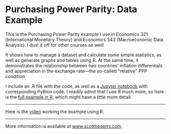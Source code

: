# Purchasing Power Parity: Data Example
This is the Purchasing Power Parity example I use in Economics 321 (International Monetary Theory) and Economics 343 (Macroeconomic Data Analysis). I dust it off for other courses as well!

It shows how to manage a dataset and calculate some simple statistics, as well as generate graphs and tables using R. At the same time, it demonstrates the relationship between two countries' inflation differentials and appreciation in the exchange rate&mdash;the so-called "relative" PPP condition.

I include an .R file with the code, as well as a [Jupyter notebook](https://github.com/hegerty/PPP_Example/blob/main/PPP_321.ipynb) with corresponding Python code. I readily admit that I use R much more, so here is the [full example in R](https://github.com/hegerty/PPP_Example/blob/main/PPP_Example.md), which might have a little more detail.

***
Here is the [video](https://youtu.be/vbzOBzOZevg) working the example using R.

***
More information is available at www.scotthegerty.com.


